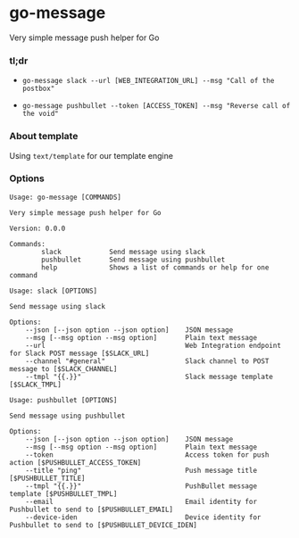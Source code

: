 # go-message
Very simple message push helper for Go

### tl;dr
- `go-message slack --url [WEB_INTEGRATION_URL] --msg "Call of the postbox"`

- `go-message pushbullet --token [ACCESS_TOKEN] --msg "Reverse call of the void"`

### About template
Using `text/template` for our template engine

### Options
```
Usage: go-message [COMMANDS]

Very simple message push helper for Go

Version: 0.0.0

Commands:
        slack            Send message using slack
        pushbullet       Send message using pushbullet
        help             Shows a list of commands or help for one command
```

```
Usage: slack [OPTIONS]

Send message using slack

Options:
    --json [--json option --json option]    JSON message
    --msg [--msg option --msg option]       Plain text message
    --url                                   Web Integration endpoint for Slack POST message [$SLACK_URL]
    --channel "#general"                    Slack channel to POST message to [$SLACK_CHANNEL]
    --tmpl "{{.}}"                          Slack message template [$SLACK_TMPL]
```

```
Usage: pushbullet [OPTIONS]

Send message using pushbullet

Options:
    --json [--json option --json option]    JSON message
    --msg [--msg option --msg option]       Plain text message
    --token                                 Access token for push action [$PUSHBULLET_ACCESS_TOKEN]
    --title "ping"                          Push message title [$PUSHBULLET_TITLE]
    --tmpl "{{.}}"                          PushBullet message template [$PUSHBULLET_TMPL]
    --email                                 Email identity for Pushbullet to send to [$PUSHBULLET_EMAIL]
    --device-iden                           Device identity for Pushbullet to send to [$PUSHBULLET_DEVICE_IDEN]
```
